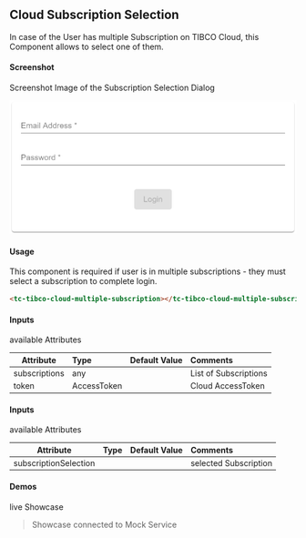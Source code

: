 ## Cloud Subscription Selection
In case of the User has multiple Subscription on TIBCO Cloud, this Component allows to select one of them.

#### Screenshot
Screenshot Image of the Subscription Selection Dialog

![alt-text](Cloud-Subscription-Selection.png "Image")

#### Usage
This component is required if user is in multiple subscriptions - they must select a subscription to complete login.

```html
<tc-tibco-cloud-multiple-subscription></tc-tibco-cloud-multiple-subscription>
```

#### Inputs
available Attributes

| Attribute       | Type            | Default Value | Comments              |
| --------------- |:--------------- |:------------- |:--------------------- |
| subscriptions   | any             |               | List of Subscriptions |
| token           | AccessToken     |               | Cloud AccessToken     |

#### Inputs
available Attributes

| Attribute              | Type            | Default Value | Comments              |
| ---------------------- |:--------------- |:------------- |:--------------------- |
| subscriptionSelection  |                 |               | selected Subscription |

#### Demos
live Showcase

<tc-tibco-cloud-multiple-subscription></tc-tibco-cloud-multiple-subscription>
<script type="text/javascript" src="http://host/cust-component/cust-element.js"></script>

> Showcase connected to Mock Service


